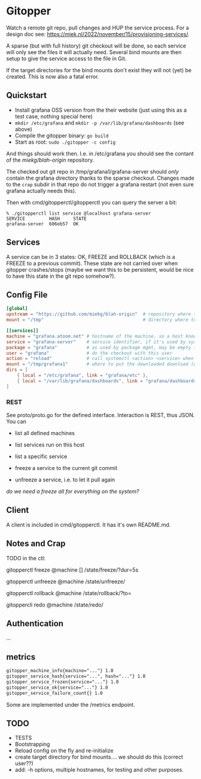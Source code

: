 # Gitopper

Watch a remote git repo, pull changes and HUP the service process. For a design doc see:
<https://miek.nl/2022/november/15/provisioning-services/>.

A sparse (but with full history) git checkout will be done, so each service will only see the files
it will actually need. Several bind mounts are then setup to give the service access to the file in
Git.

If the target directories for the bind mounts don't exist they will not (yet) be created. This is
now also a fatal error.

## Quickstart

- Install grafana OSS version from the their website (just using this as a test case, nothing
  special here)
- `mkdir /etc/grafana` and `mkdir -p /var/lib/grafana/dashboards` (see above)
- Compile the gitopper binary: `go build`
- Start as root: `sudo ./gitopper -c config`

And things should work then. I.e. in /etc/grafana you should see the contant of the
*miekg/blah-origin* repository.

The checked out git repo in /tmp/grafana1/grafana-server should _only_ contain the grafana directory
thanks to the sparse checkout. Changes made to the `crap` subdir in that repo do not trigger a
grafana restart (not even sure grafana actually needs this).

Then with cmd/gitopperctl/gitopperctl you can query the server a bit:

~~~
% ./gitopperctl list service @localhost grafana-server
SERVICE         HASH     STATE
grafana-server  606eb57  OK
~~~

## Services

A service can be in 3 states: OK, FREEZE and ROLLBACK (which is a FREEZE to a previous commit).
These state are not carried over when gitopper crashes/stops (maybe we want this to be persistent,
would be nice to have this state in the git repo somehow?).

## Config File

~~~ toml
[global]
upstream = "https://github.com/miekg/blah-origin"  # repository where to download from
mount = "/tmp"                                     # directory where to download to, mount+service is used as path

[[services]]
machine = "grafana.atoom.net" # hostname of the machine, so a host knows when to pick this up.
service = "grafana-server"    # service identifier, if it's used by systemd it must be the systemd service name
package = "grafana"           # as used by package mgmt, may be empty (not implemented yet)
user = "grafana"              # do the checkout with this user
action = "reload"             # call systemctl <action> <service> when the git repo changes.
mount = "/tmp/grafana1"       # where to put the downloaded download (we don't care - might be removed)
dirs = [
    { local = "/etc/grafana", link = "grafana/etc" },
    { local = "/var/lib/grafana/dashboards", link = "grafana/dashboards" }
]
~~~

### REST

See proto/proto.go for the defined interface. Interaction is REST, thus JSON. You can

* list all defined machines
* list services run on this host
* list a specific service

* freeze a service to the current git commit
* unfreeze a service, i.e. to let it pull again

*do we need a freeze all for everything on the system?*

## Client

A client is included in cmd/gitopperctl. It has it's own README.md.

## Notes and Crap

TODO in the ctl:

gitopperctl freeze @machine <service-name> [<duration>]
    /state/freeze/<name>?dur=5s

gitopperctl unfreeze @machine <service-name>
    /state/unfreeze/<name>

gitopperctl rollback @machine <service-name> <hash>
    /state/rollback/<name>?to=<hash>

gitoppercli redo @machine <service-name>
    /state/redo/<name>

## Authentication

...

## metrics

~~~ txt
gitopper_machine_info{machine="..."} 1.0
gitopper_service_hash{service="...", hash="..."} 1.0
gitopper_service_frozen{service="..."} 1.0
gitopper_service_ok{service="..."} 1.0
gitopper_service_failure_count{} 1.0
~~~

Some are implemented under the /metrics endpoint.

## TODO

* TESTS
* Bootstrapping
* Reload config on the fly and re-initialize
* create target directory for bind mounts.... we should do this (correct user??)
* add: -h options, multiple hostnames, for testing and other purposes.
